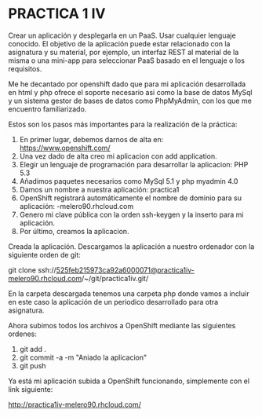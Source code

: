 PRACTICA 1 IV
=============

Crear un aplicación y desplegarla en un PaaS. Usar cualquier lenguaje conocido. El objetivo de la aplicación puede 
estar relacionado con la asignatura y su material, por ejemplo, un interfaz REST al material de la misma o una mini-app
para seleccionar PaaS basado en el lenguaje o los requisitos.

Me he decantado por openshift dado que para mi aplicación desarrollada en html y php ofrece el soporte necesario asi como 
la base de datos MySql y un sistema gestor de bases de datos como PhpMyAdmin, con los que me encuentro familiarizado.

Estos son los pasos más importantes para la realización de la práctica:


1. En primer lugar, debemos darnos de alta en: https://www.openshift.com/
2. Una vez dado de alta creo mi aplicacion con add application.
3. Elegir un lenguaje de programación para desarrollar la aplicacion: PHP 5.3
4. Añadimos paquetes necesarios como MySql 5.1 y php myadmin 4.0
5. Damos un nombre a nuestra aplicación: practica1
6. OpenShift registrará automáticamente el nombre de dominio para su aplicación: -melero90.rhcloud.com
7. Genero mi clave pública con la orden ssh-keygen y la inserto para mi aplicación.
8. Por último, creamos la aplicacion.
    

Creada la aplicación. Descargamos la aplicación a nuestro ordenador con la siguiente orden de git:

git clone ssh://525feb215973ca92a6000071@practica1iv-melero90.rhcloud.com/~/git/practica1iv.git/

En la carpeta descargada tenemos una carpeta php donde vamos a incluir en este caso la aplicación de un periodico desarrollado
para otra asignatura.

Ahora subimos todos los archivos a OpenShift mediante las siguientes ordenes:

1. git add . 
2. git commit -a -m "Aniado la aplicacion"
3. git push

Ya está mi aplicación subida a OpenShift funcionando, simplemente con el link siguiente:

http://practica1iv-melero90.rhcloud.com/
